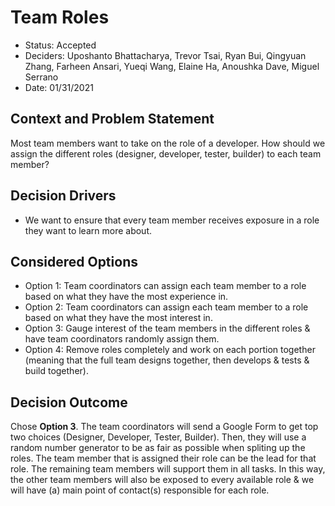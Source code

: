# Team Roles

* Status: Accepted
* Deciders: Uposhanto Bhattacharya, Trevor Tsai, Ryan Bui, Qingyuan Zhang, Farheen Ansari, Yueqi Wang, Elaine Ha, Anoushka Dave, Miguel Serrano
* Date: 01/31/2021

## Context and Problem Statement

Most team members want to take on the role of a developer. How should we assign the different roles (designer, developer, tester, builder) to each team member?

## Decision Drivers <!-- optional -->

* We want to ensure that every team member receives exposure in a role they want to learn more about.

## Considered Options

* Option 1: Team coordinators can assign each team member to a role based on what they have the most experience in.
* Option 2: Team coordinators can assign each team member to a role based on what they have the most interest in. 
* Option 3: Gauge interest of the team members in the different roles & have team coordinators randomly assign them.
* Option 4: Remove roles completely and work on each portion together (meaning that the full team designs together, then develops & tests & build together).

## Decision Outcome

Chose **Option 3**. The team coordinators will send a Google Form to get top two choices (Designer, Developer, Tester, Builder). 
Then, they will use a random number generator to be as fair as possible when spliting up the roles.
The team member that is assigned their role can be the lead for that role. The remaining team members will support them in all tasks. 
In this way, the other team members will also be exposed to every available role & we will have (a) main point of contact(s) responsible for each role.

<!-- markdownlint-disable-file MD013 -->
